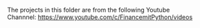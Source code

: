 The projects in this folder are from the following Youtube Channnel: https://www.youtube.com/c/FinancemitPython/videos
